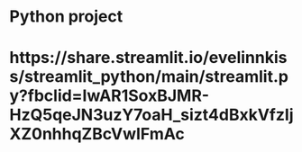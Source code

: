 <h1>Python project<h1>
<p>https://share.streamlit.io/evelinnkiss/streamlit_python/main/streamlit.py?fbclid=IwAR1SoxBJMR-HzQ5qeJN3uzY7oaH_sizt4dBxkVfzIjXZ0nhhqZBcVwIFmAc<p>
